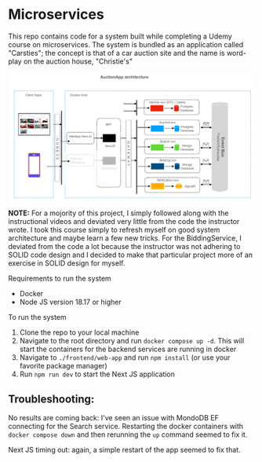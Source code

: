 # Microservices

This repo contains code for a system built while completing a Udemy course on microservices.
The system is bundled as an application called "Carsties"; the concept is that of a car auction site and the name is word-play on the auction house, "Christie's"

![system architecture image](carsties_architecture.png "Auction App Architecture")

**NOTE:** For a mojority of this project, I simply followed along with the instructional videos and deviated very little from the code the instructor wrote. I took this course simply to refresh myself on good system architecture and maybe learn a few new tricks. For the BiddingService, I deviated from the code a lot because the instructor was not adhering to SOLID code design and I decided to make that particular project more of an exercise in SOLID design for myself.

Requirements to run the system
- Docker
- Node JS version 18.17 or higher

To run the system
1. Clone the repo to your local machine
2. Navigate to the root directory and run `docker compose up -d`. This will start the containers for the backend services are running in docker
3. Navigate to `./frontend/web-app` and run `npm install` (or use your favorite package manager)
4. Run `npm run dev` to start the Next JS application

## Troubleshooting:

No results are coming back: I've seen an issue with MondoDB EF connecting for the Search service. Restarting the docker containers with `docker compose down` and then rerunning the `up` command seemed to fix it.

Next JS timing out: again, a simple restart of the app seemed to fix that.